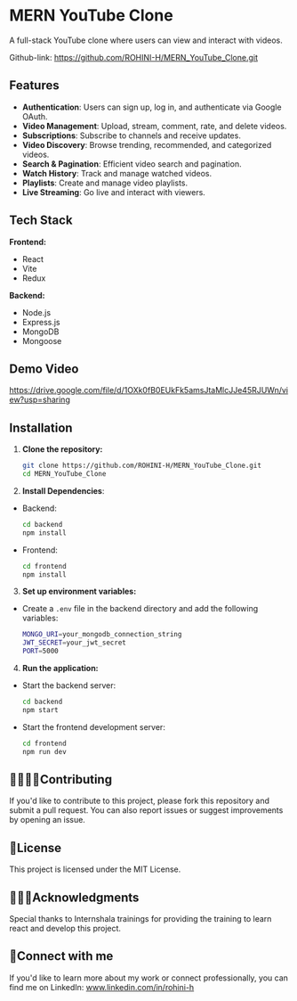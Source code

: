 # MERN YouTube Clone

A full-stack YouTube clone where users can view and interact with videos.

Github-link: https://github.com/ROHINI-H/MERN_YouTube_Clone.git

## Features

- **Authentication**: Users can sign up, log in, and authenticate via Google OAuth.
- **Video Management**: Upload, stream, comment, rate, and delete videos.
- **Subscriptions**: Subscribe to channels and receive updates.
- **Video Discovery**: Browse trending, recommended, and categorized videos.
- **Search & Pagination**: Efficient video search and pagination.
- **Watch History**: Track and manage watched videos.
- **Playlists**: Create and manage video playlists.
- **Live Streaming**: Go live and interact with viewers.

## Tech Stack

**Frontend:**
- React
- Vite
- Redux

**Backend:**
- Node.js
- Express.js
- MongoDB
- Mongoose

## Demo Video
https://drive.google.com/file/d/1OXk0fB0EUkFk5amsJtaMlcJJe45RJUWn/view?usp=sharing

## Installation

1. **Clone the repository:**

   ```bash
   git clone https://github.com/ROHINI-H/MERN_YouTube_Clone.git
   cd MERN_YouTube_Clone
   ```
2. **Install Dependencies**:
  - Backend:
    ```bash
    cd backend
    npm install
    ```
  - Frontend:
    ```bash
    cd frontend
    npm install
    ```
3. **Set up environment variables:**
- Create a `.env` file in the backend directory and add the following variables:
  ```bash
  MONGO_URI=your_mongodb_connection_string
  JWT_SECRET=your_jwt_secret
  PORT=5000
  ```
4. **Run the application:**
- Start the backend server:
  ```bash
  cd backend
  npm start
  ```
- Start the frontend development server:
  ```bash
  cd frontend
  npm run dev
  ```

## 🫱🏼‍🫲🏼Contributing
If you'd like to contribute to this project, please fork this repository and submit a pull request. You can also report issues or suggest improvements by opening an issue.

## 🔏License
This project is licensed under the MIT License.

## 🙇🏻‍♀️Acknowledgments
Special thanks to Internshala trainings for providing the training to learn react and develop this project.

## 🚀Connect with me
If you'd like to learn more about my work or connect professionally, you can find me on LinkedIn: www.linkedin.com/in/rohini-h
